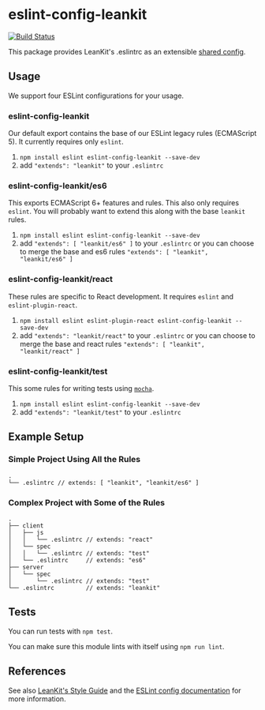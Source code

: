 # eslint-config-leankit

[![Build Status](https://travis-ci.org/LeanKit-Labs/eslint-config-leankit.svg?branch=master)](https://travis-ci.org/LeanKit-Labs/eslint-config-leankit)

This package provides LeanKit's .eslintrc as an extensible [shared config](http://eslint.org/docs/developer-guide/shareable-configs).

## Usage

We support four ESLint configurations for your usage.

### eslint-config-leankit

Our default export contains the base of our ESLint legacy rules (ECMAScript 5). It currently requires only `eslint`.

1. `npm install eslint eslint-config-leankit --save-dev`
2. add `"extends": "leankit"` to your `.eslintrc`

### eslint-config-leankit/es6

This exports ECMAScript 6+ features and rules. This also only requires `eslint`. You will probably want to extend this along with the base `leankit` rules.

1. `npm install eslint eslint-config-leankit --save-dev`
2. add `"extends": [ "leankit/es6" ]` to your `.eslintrc` or you can choose to merge the base and es6 rules `"extends": [ "leankit", "leankit/es6" ]`

### eslint-config-leankit/react

These rules are specific to React development. It requires `eslint` and `eslint-plugin-react`.

1. `npm install eslint eslint-plugin-react eslint-config-leankit --save-dev`
2. add `"extends": "leankit/react"` to your `.eslintrc` or you can choose to merge the base and react rules `"extends": [ "leankit", "leankit/react" ]`

### eslint-config-leankit/test

This some rules for writing tests using [`mocha`](https://mochajs.org/).

1. `npm install eslint eslint-config-leankit --save-dev`
2. add `"extends": "leankit/test"` to your `.eslintrc`

## Example Setup

### Simple Project Using All the Rules

```
.
└── .eslintrc // extends: [ "leankit", "leankit/es6" ]
```

### Complex Project with Some of the Rules

```
.
├── client
│   ├── js
│   │   └── .eslintrc // extends: "react"
│   └── spec
│   │   └── .eslintrc // extends: "test"
│   └── .eslintrc     // extends: "es6"
├── server
│   └── spec
│       └── .eslintrc // extends: "test"
└── .eslintrc         // extends: "leankit"
```

## Tests

You can run tests with `npm test`.

You can make sure this module lints with itself using `npm run lint`.

## References

See also [LeanKit's Style Guide](https://github.com/LeanKit-Labs/touchstone/wiki) and
the [ESLint config documentation](http://eslint.org/docs/user-guide/configuring)
for more information.
